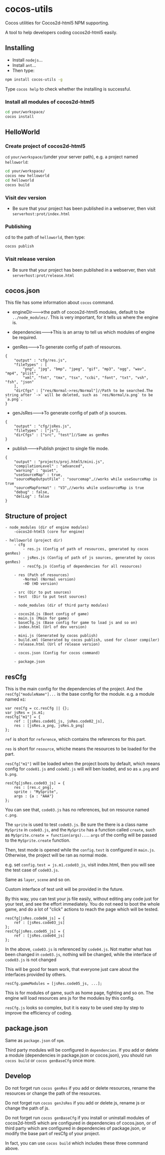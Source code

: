 cocos-utils
===========

Cocos utilities for Cocos2d-html5 NPM supporting.

A tool to help developers coding cocos2d-html5 easily.


## Installing
* Install `nodejs`...
* Install `ant`...
* Then type:

```bash
npm install cocos-utils -g
```

Type `cocos help` to check whether the installing is successful.



### Install all modules of cocos2d-html5

```bash
cd your/workspace/
cocos install
```

## HelloWorld

### Create project of cocos2d-html5
`cd` `your/workspace/`(under your server path), e.g. a project named `helloworld`:

```bash
cd your/workspace/
cocos new helloworld
cd helloworld
cocos build
```

### Visit dev version
* Be sure that your project has been published in a webserver, then visit `serverhost:prot/index.html`

### Publishing
cd to the path of `helloworld`, then type:

```bash
cocos publish
```

### Visit release version
* Be sure that your project has been published in a webserver, then visit `serverhost:prot/release.html`



## cocos.json
This file has some information about `cocos` command.

* engineDir--->the path of cocos2d-html5 modules, default to be `../node_modules/`.
This is very important, for it tells us where the engine is.

* dependencies--->This is an array to tell us which modules of engine be required.

* genRes--->To generate config of path of resources.

```script
{
    "output" : "cfg/res.js",
    "fileTypes" : [
        "png", "jpg", "bmp", "jpeg", "gif", "mp3", "ogg", "wav", "mp4", "plist",
        "xml", "fnt", "tmx", "tsx", "ccbi", "font", "txt", "vsh", "fsh", "json"
    ],
    "dirCfgs" : ["res/Normal->res/Normal"]//Path to be searched.The string after `->` will be deleted, such as `res/Normal/a.png` to be `a.png`.
}
```

* genJsRes--->To generate config of path of js sources.
```script
{
    "output" : "cfg/jsRes.js",
    "fileTypes" : ["js"],
    "dirCfgs" : ["src", "test"]//Same as genRes
}
```

* publish--->Publish project to single file mode.
```script
{
    "output" : "projects/proj.html5/mini.js",
    "compilationLevel" : "advanced",
    "warning" : "quiet",
    "useSourceMap" : true,
    "sourceMapOutputFile" : "sourcemap",//works while useSourceMap is true
    "sourceMapFormat" : "V3",//works while useSourceMap is true
    "debug" : false,
    "delLog" : false
}
```

## Structure of project
```script
- node_modules (dir of engine modules)
    -cocos2d-html5 (core for engine)

- helloworld (project dir)
    - cfg
        - res.js (Config of path of resources, generated by cocos genRes)
        - jsRes.js (Config of path of js sources, generated by cocos genRes)
        - resCfg.js (Config of dependencies for all resources)

    - res (Path of resources)
        -Normal (Normal version)
        -HD (HD version)

    - src (Dir to put sources)
    - test  (Dir to put test sources)

    - node_modules (dir of third party modules)

    - cocos2d.js (Boot config of game)
    - main.js (Main for game)
    - baseCfg.js (Base config for game to load js and so on)
    - index.html (Url of dev version)

    - mini.js (Generated by cocos publish)
    - build.xml (Generated by cocos publish, used for closer compiler)
    - release.html (Url of release version)

    - cocos.json (Config for cocos command)

    - package.json
```

## resCfg
This is the main config for the dependencies of the project.
And the `resCfg["moduleName"]...` is the base config for the module. e.g. a module named `m1`:

```script
var resCfg = cc.resCfg || {};
var jsRes = js.m1;
resCfg["m1"] = {
    ref : [jsRes.code01_js, jsRes.code02_js],
    res : [jsRes.a_png, jsRes.b_png]
};
```

`ref` is short for `reference`, which contains the references for this part.

`res` is short for `resource`, whiche means the resources to be loaded for the part.

`resCfg["m1"]` will be loaded when the project boots by default,
which means config for `code01.js` and `code02.js` will will ben loaded, and so as `a.png` and `b.png`.

```script
resCfg[jsRes.code03_js] = {
    res : [res.c_png],
    sprite : "MySprite",
    args : {a : "AAA"}
};
```

You can see that, `code03.js` has no references, but on resource named `c.png`.

The `sprite` is used to test `code03.js`.
Be sure the there is a class name `MySprite` in `code03.js`,
and the `MySprite` has a function called `create`, such as `MySprite.create = function(args)...`.
`args` of the config will be passed to the `MySprite.create` function.

Then, test mode is opened while the `config.test` is configured in `main.js`.
Otherwise, the project will be ran as normal mode.

e.g. set `config.test = js.m1.code03_js`, visit index.html, then you will see the test case of `code03.js`.

Same as `layer`, `scene` and so on.

Custom interface of test unit will be provided in the future.

By this way, you can test your js file easily, without editing any code just for your test,
and see the effort immediately.
You do not need to boot the whole game, and do a lot of "click" actions to reach the page which will be tested.



```script
resCfg[jsRes.code04_js] = {
    ref : [jsRes.code03_js]
};
resCfg[jsRes.code05_js] = {
    ref : [jsRes.code04_js]
};
```

In the above, `code03.js` is referenced by `code04.js`.
Not matter what has been changed in `code03.js`, nothing will be changed, while the interface of `code03.js` is not changed

This will be good for team work, that everyone just care about the interfaces provided by others.


```script
resCfg.gameModules = [jsRes.code05_js, ...];
```

This is for modules of game, such as home page, fighting and so on.
The engine will load resources ans js for the modules by this config.

`resCfg.js` looks so complex, but it is easy to be used step by step to improve the efficiency of coding.

## package.json
Same as `package.json` of `npm`.

Third party modules will be configured in `dependencies`.
If you add or delete a module (dependencies in package.json or cocos.json),
you should run `cocos build` or `cocos genBaseCfg` once more.


## Develop
Do not forget run `cocos genRes` if you add or delete resources, rename the resources or change the path of the resources.

Do not forget run `cocos genJsRes` if you add or delete js, rename js or change the path of js.

Do not forget run `cocos genBaseCfg` if you install or uninstall modules of cocos2d-html5 which are configured in dependencies of cocos.json,
or of third party which are configured in dependencies of package.json, or modify the base part of resCfg of your project.

In fact, you can use `cocos build` which includes these three command above.